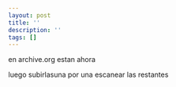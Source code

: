 ```yaml
---
layout: post
title: ''
description: ''
tags: []
---
```


en archive.org estan ahora

luego subirlasuna por una
escanear las restantes
